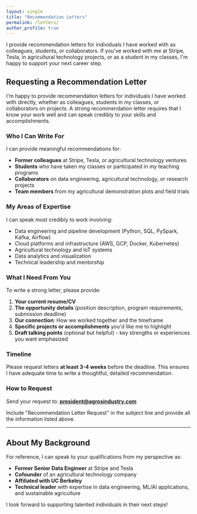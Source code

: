 ```yaml
---
layout: single
title: "Recommendation Letters"
permalink: /letters/
author_profile: true
---
```


I provide recommendation letters for individuals I have worked with as colleagues, students, or collaborators. If you've worked with me at Stripe, Tesla, in agricultural technology projects, or as a student in my classes, I'm happy to support your next career step.

## Requesting a Recommendation Letter

I'm happy to provide recommendation letters for individuals I have worked with directly, whether as colleagues, students in my classes, or collaborators on projects. A strong recommendation letter requires that I know your work well and can speak credibly to your skills and accomplishments.

### Who I Can Write For

I can provide meaningful recommendations for:
- **Former colleagues** at Stripe, Tesla, or agricultural technology ventures
- **Students** who have taken my classes or participated in my teaching programs
- **Collaborators** on data engineering, agricultural technology, or research projects
- **Team members** from my agricultural demonstration plots and field trials

### My Areas of Expertise

I can speak most credibly to work involving:
- Data engineering and pipeline development (Python, SQL, PySpark, Kafka, Airflow)
- Cloud platforms and infrastructure (AWS, GCP, Docker, Kubernetes)
- Agricultural technology and IoT systems
- Data analytics and visualization
- Technical leadership and mentorship

### What I Need From You

To write a strong letter, please provide:

1. **Your current resume/CV**
2. **The opportunity details** (position description, program requirements, submission deadline)
3. **Our connection**: How we worked together and the timeframe
4. **Specific projects or accomplishments** you'd like me to highlight
5. **Draft talking points** (optional but helpful) - key strengths or experiences you want emphasized

### Timeline

Please request letters **at least 3-4 weeks** before the deadline. This ensures I have adequate time to write a thoughtful, detailed recommendation.

### How to Request

Send your request to: **president@agrosindustry.com**

Include "Recommendation Letter Request" in the subject line and provide all the information listed above.

---

## About My Background

For reference, I can speak to your qualifications from my perspective as:
- **Former Senior Data Engineer** at Stripe and Tesla
- **Cofounder** of an agricultural technology company
- **Affiliated with UC Berkeley**
- **Technical leader** with expertise in data engineering, ML/AI applications, and sustainable agriculture

I look forward to supporting talented individuals in their next steps!
